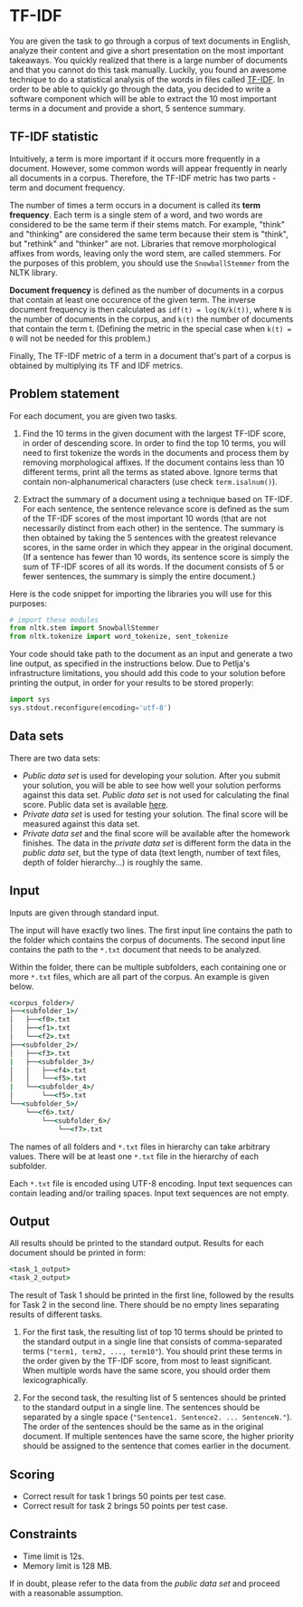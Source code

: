 # TF-IDF

You are given the task to go through a corpus of text documents in English, analyze their content and give a short presentation on the most important takeaways. You quickly realized that there is a large number of documents and that you cannot do this task manually. Luckily, you found an awesome technique to do a statistical analysis of the words in files called [TF-IDF](https://en.wikipedia.org/wiki/Tf%E2%80%93idf). In order to be able to quickly go through the data, you decided to write a software component which will be able to extract the 10 most important terms in a document and provide a short, 5 sentence summary.

## TF-IDF statistic
Intuitively, a term is more important if it occurs more frequently in a document. However, some common words will appear frequently in nearly all documents in a corpus. Therefore, the TF-IDF metric has two parts - term and document frequency.

The number of times a term occurs in a document is called its **term frequency**. Each term is a single stem of a word, and two words are considered to be the same term if their stems match. For example, "think" and "thinking" are considered the same term because their stem is "think", but "rethink" and "thinker" are not. Libraries that remove morphological affixes from words, leaving only the word stem, are called stemmers. For the purposes of this problem, you should use the `SnowballStemmer` from the NLTK library.

**Document frequency** is defined as the number of documents in a corpus that contain at least one occurence of the given term. The inverse document frequency is then calculated as `idf(t) = log(N/k(t))`, where `N` is the number of documents in the corpus, and `k(t)` the number of documents that contain the term t.
(Defining the metric in the special case when `k(t) = 0` will not be needed for this problem.)

Finally, The TF-IDF metric of a term in a document that's part of a corpus is obtained by multiplying its TF and IDF metrics.

## Problem statement

For each document, you are given two tasks.

1. Find the 10 terms in the given document with the largest TF-IDF score, in order of descending score. In order to find the top 10 terms, you will need to first tokenize the words in the documents and process them by removing morphological affixes. If the document contains less than 10 different terms, print all the terms as stated above. Ignore terms that contain non-alphanumerical characters (use check `term.isalnum()`).

2. Extract the summary of a document using a technique based on TF-IDF. For each sentence, the sentence relevance score is defined as the sum of the TF-IDF scores of the most important 10 words (that are not necessarily distinct from each other) in the sentence. The summary is then obtained by taking the 5 sentences with the greatest relevance scores, in the same order in which they appear in the original document. (If a sentence has fewer than 10 words, its sentence score is simply the sum of TF-IDF scores of all its words. If the document consists of 5 or fewer sentences, the summary is simply the entire document.)

Here is the code snippet for importing the libraries you will use for this purposes:

```python
# import these modules
from nltk.stem import SnowballStemmer
from nltk.tokenize import word_tokenize, sent_tokenize
```

Your code should take path to the document as an input and generate a two line output, as specified in the instructions below. Due to Petlja's infrastructure limitations, you should add this code to your solution before printing the output, in order for your results to be stored properly:

```python
import sys
sys.stdout.reconfigure(encoding='utf-8')
```

## Data sets

There are two data sets:
* *Public data set* is used for developing your solution.
After you submit your solution, you will be able to see how well your solution performs against this data set.
*Public data set* is not used for calculating the final score. Public data set is available [here](https://petljamediastorage.blob.core.windows.net/psiml/2020/TFIDF/public.zip).
* *Private data set* is used for testing your solution. The final score will be measured against this data set.
* *Private data set* and the final score will be available after the homework finishes. The data in the *private data set* is different form the data in the *public data set*, but the type of data (text length, number of text files, depth of folder hierarchy...) is roughly the same.

## Input

Inputs are given through standard input.

The input will have exactly two lines. The first input line contains the path to the folder which contains the corpus of documents. The second input line contains the path to the  `*.txt` document that needs to be analyzed.

Within the folder, there can be multiple subfolders, each containing one or more  `*.txt` files, which are all part of the corpus. An example is given below.

```cmd
<corpus_folder>/
├──<subfolder_1>/
│   ├──<f0>.txt
│   ├──<f1>.txt
│   └──<f2>.txt
├──<subfolder_2>/
│   ├──<f3>.txt
|   ├──<subfolder_3>/
│   │   ├──<f4>.txt
│   │   └──<f5>.txt
|   └──<subfolder_4>/
│       └──<f5>.txt
└──<subfolder_5>/
    └──<f6>.txt/
        └──<subfolder_6>/
            └──<f7>.txt
```

The names of all folders and `*.txt` files in hierarchy can take arbitrary values. There will be at least one `*.txt` file in the hierarchy of each subfolder.

Each `*.txt` file is encoded using UTF-8 encoding. Input text sequences can contain leading and/or trailing spaces. Input text sequences are not empty.

## Output

All results should be printed to the standard output. Results for each document should be printed in form:

```cmd
<task_1_output>
<task_2_output>
```

 The result of Task 1 should be printed in the first line, followed by the results for Task 2 in the second line. There should be no empty lines separating results of different tasks.

1. For the first task, the resulting list of top 10 terms should be printed to the standard output in a single line that consists of comma-separated terms (`"term1, term2, ..., term10"`). You should print these terms in the order given by the TF-IDF score, from most to least significant. When multiple words have the same score, you should order them lexicographically.

2. For the second task, the resulting list of 5 sentences should be printed to the standard output in a single line. The sentences should be separated by a single space (`"Sentence1. Sentence2. ... SentenceN."`). The order of the sentences should be the same as in the original document. If multiple sentences have the same score, the higher priority should be assigned to the sentence that comes earlier in the document.

## Scoring

- Correct result for task 1 brings 50 points per test case.
- Correct result for task 2 brings 50 points per test case.

## Constraints

* Time limit is 12s.
* Memory limit is 128 MB.

If in doubt, please refer to the data from the *public data set* and proceed with a reasonable assumption.
